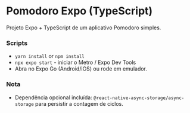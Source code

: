 # Pomodoro Expo (TypeScript)

Projeto Expo + TypeScript de um aplicativo Pomodoro simples.

### Scripts
- `yarn install` or `npm install`
- `npx expo start` - iniciar o Metro / Expo Dev Tools
- Abra no Expo Go (Android/iOS) ou rode em emulador.

### Nota
- Dependência opcional incluída: `@react-native-async-storage/async-storage` para persistir a contagem de ciclos.
